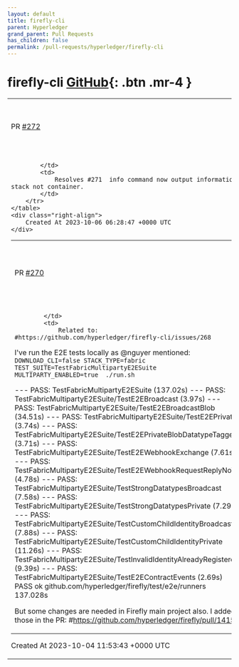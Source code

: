 ```yaml
---
layout: default
title: firefly-cli
parent: Hyperledger
grand_parent: Pull Requests
has_children: false
permalink: /pull-requests/hyperledger/firefly-cli
---
```


# firefly-cli <span class="fs-3 right-align">[GitHub](https://github.com/hyperledger/firefly-cli){: .btn .mr-4 }</span>


<div>
    <table>
        <tr>
            <td>
                PR <a href="https://github.com/hyperledger/firefly-cli/pull/272" class=".btn">#272</a>
            </td>
            <td>
                <b>
                    Resloves #271 info command gives more information on stack
                </b>
            </td>
        </tr>
        <tr>
            <td>
                
            </td>
            <td>
                Resolves #271  info command now output information about the stack not container.
            </td>
        </tr>
    </table>
    <div class="right-align">
        Created At 2023-10-06 06:28:47 +0000 UTC
    </div>
</div>

<div>
    <table>
        <tr>
            <td>
                PR <a href="https://github.com/hyperledger/firefly-cli/pull/270" class=".btn">#270</a>
            </td>
            <td>
                <b>
                    feature: upgrade the Fabric version to v2.5 TLS
                </b>
            </td>
        </tr>
        <tr>
            <td>
                
            </td>
            <td>
                Related to: #https://github.com/hyperledger/firefly-cli/issues/268

I've run the E2E tests locally as @nguyer mentioned:
`DOWNLOAD_CLI=false STACK_TYPE=fabric TEST_SUITE=TestFabricMultipartyE2ESuite  MULTIPARTY_ENABLED=true  ./run.sh`

--- PASS: TestFabricMultipartyE2ESuite (137.02s)
    --- PASS: TestFabricMultipartyE2ESuite/TestE2EBroadcast (3.97s)
    --- PASS: TestFabricMultipartyE2ESuite/TestE2EBroadcastBlob (34.51s)
    --- PASS: TestFabricMultipartyE2ESuite/TestE2EPrivate (3.74s)
    --- PASS: TestFabricMultipartyE2ESuite/TestE2EPrivateBlobDatatypeTagged (3.71s)
    --- PASS: TestFabricMultipartyE2ESuite/TestE2EWebhookExchange (7.61s)
    --- PASS: TestFabricMultipartyE2ESuite/TestE2EWebhookRequestReplyNoTx (4.78s)
    --- PASS: TestFabricMultipartyE2ESuite/TestStrongDatatypesBroadcast (7.58s)
    --- PASS: TestFabricMultipartyE2ESuite/TestStrongDatatypesPrivate (7.29s)
    --- PASS: TestFabricMultipartyE2ESuite/TestCustomChildIdentityBroadcasts (7.88s)
    --- PASS: TestFabricMultipartyE2ESuite/TestCustomChildIdentityPrivate (11.26s)
    --- PASS: TestFabricMultipartyE2ESuite/TestInvalidIdentityAlreadyRegistered (9.39s)
    --- PASS: TestFabricMultipartyE2ESuite/TestE2EContractEvents (2.69s)
PASS
ok  	github.com/hyperledger/firefly/test/e2e/runners	137.028s

But some changes are needed in Firefly main project also. I added those in the PR: #https://github.com/hyperledger/firefly/pull/1415
            </td>
        </tr>
    </table>
    <div class="right-align">
        Created At 2023-10-04 11:53:43 +0000 UTC
    </div>
</div>

